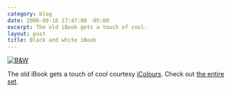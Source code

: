 ```yaml
---
category: blog
date: 2006-09-16 17:47:00 -05:00
excerpt: The old iBook gets a touch of cool.
layout: post
title: Black and white iBook
---
```


[![B&W](http://static.flickr.com/87/244840470_6b1969f7cc_m.jpg)](http://flickr.com/photos/jgarber/244840470/)

The old iBook gets a touch of cool courtesy [iColours](http://www.icolours.ca/). Check out [the entire set](http://flickr.com/photos/jgarber/sets/72157594286801708/).